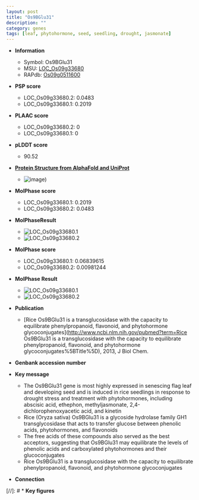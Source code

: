 ```yaml
---
layout: post
title: "Os9BGlu31"
description: ""
category: genes
tags: [leaf, phytohormone, seed, seedling, drought, jasmonate]
---
```


* **Information**  
    + Symbol: Os9BGlu31  
    + MSU: [LOC_Os09g33680](http://rice.plantbiology.msu.edu/cgi-bin/ORF_infopage.cgi?orf=LOC_Os09g33680)  
    + RAPdb: [Os09g0511600](http://rapdb.dna.affrc.go.jp/viewer/gbrowse_details/irgsp1?name=Os09g0511600)  

* **PSP score**  
    + LOC_Os09g33680.2: 0.0483 
    + LOC_Os09g33680.1: 0.2019 

* **PLAAC score**  
    + LOC_Os09g33680.2: 0 
    + LOC_Os09g33680.1: 0 

* **pLDDT score**
    + 90.52

* **[Protein Structure from AlphaFold and UniProt](https://www.uniprot.org/uniprotkb/B7F7K7/entry#structure)**
    + ![image](https://ricepsp.github.io/images/B/AF-B7F7K7-F1.png))

* **MolPhase score**
    + LOC_Os09g33680.1: 0.2019
    + LOC_Os09g33680.2: 0.0483

* **MolPhaseResult**
    + ![LOC_Os09g33680.1](https://ricepsp.github.io/pictures/LOC_Os09g/LOC_Os09g33680.1.png)
    + ![LOC_Os09g33680.2](https://ricepsp.github.io/pictures/LOC_Os09g/LOC_Os09g33680.2.png)

* **MolPhase score**
    + LOC_Os09g33680.1: 0.06839615
    + LOC_Os09g33680.2: 0.00981244

* **MolPhase Result**
    + ![LOC_Os09g33680.1](https://304243504.github.io/Pictures/LOC_Os09g/LOC_Os09g33680.1.png)
    + ![LOC_Os09g33680.2](https://304243504.github.io/Pictures/LOC_Os09g/LOC_Os09g33680.2.png)

* **Publication**  
    + [Rice Os9BGlu31 is a transglucosidase with the capacity to equilibrate phenylpropanoid, flavonoid, and phytohormone glycoconjugates](http://www.ncbi.nlm.nih.gov/pubmed?term=Rice Os9BGlu31 is a transglucosidase with the capacity to equilibrate phenylpropanoid, flavonoid, and phytohormone glycoconjugates%5BTitle%5D), 2013, J Biol Chem.

* **Genbank accession number**  

* **Key message**  
    + The Os9BGlu31 gene is most highly expressed in senescing flag leaf and developing seed and is induced in rice seedlings in response to drought stress and treatment with phytohormones, including abscisic acid, ethephon, methyljasmonate, 2,4-dichlorophenoxyacetic acid, and kinetin
    + Rice (Oryza sativa) Os9BGlu31 is a glycoside hydrolase family GH1 transglycosidase that acts to transfer glucose between phenolic acids, phytohormones, and flavonoids
    + The free acids of these compounds also served as the best acceptors, suggesting that Os9BGlu31 may equilibrate the levels of phenolic acids and carboxylated phytohormones and their glucoconjugates
    + Rice Os9BGlu31 is a transglucosidase with the capacity to equilibrate phenylpropanoid, flavonoid, and phytohormone glycoconjugates

* **Connection**  

[//]: # * **Key figures**  



